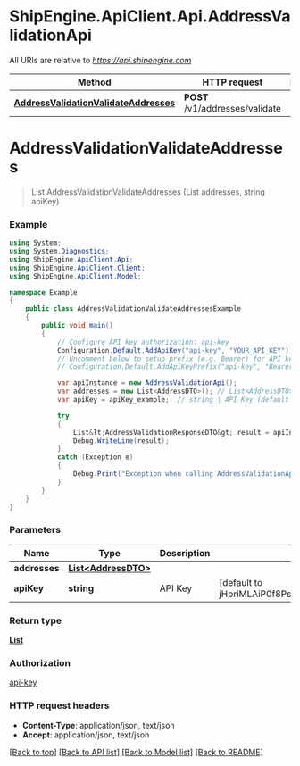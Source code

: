 # ShipEngine.ApiClient.Api.AddressValidationApi

All URIs are relative to *https://api.shipengine.com*

Method | HTTP request | Description
------------- | ------------- | -------------
[**AddressValidationValidateAddresses**](AddressValidationApi.md#addressvalidationvalidateaddresses) | **POST** /v1/addresses/validate | 


<a name="addressvalidationvalidateaddresses"></a>
# **AddressValidationValidateAddresses**
> List<AddressValidationResponseDTO> AddressValidationValidateAddresses (List<AddressDTO> addresses, string apiKey)



### Example
```csharp
using System;
using System.Diagnostics;
using ShipEngine.ApiClient.Api;
using ShipEngine.ApiClient.Client;
using ShipEngine.ApiClient.Model;

namespace Example
{
    public class AddressValidationValidateAddressesExample
    {
        public void main()
        {
            // Configure API key authorization: api-key
            Configuration.Default.AddApiKey("api-key", "YOUR_API_KEY");
            // Uncomment below to setup prefix (e.g. Bearer) for API key, if needed
            // Configuration.Default.AddApiKeyPrefix("api-key", "Bearer");

            var apiInstance = new AddressValidationApi();
            var addresses = new List<AddressDTO>(); // List<AddressDTO> | 
            var apiKey = apiKey_example;  // string | API Key (default to jHpriMLAiP0f8PszTUn37t4D3+q2lW/G+eaMgGAupBY)

            try
            {
                List&lt;AddressValidationResponseDTO&gt; result = apiInstance.AddressValidationValidateAddresses(addresses, apiKey);
                Debug.WriteLine(result);
            }
            catch (Exception e)
            {
                Debug.Print("Exception when calling AddressValidationApi.AddressValidationValidateAddresses: " + e.Message );
            }
        }
    }
}
```

### Parameters

Name | Type | Description  | Notes
------------- | ------------- | ------------- | -------------
 **addresses** | [**List&lt;AddressDTO&gt;**](AddressDTO.md)|  | 
 **apiKey** | **string**| API Key | [default to jHpriMLAiP0f8PszTUn37t4D3+q2lW/G+eaMgGAupBY]

### Return type

[**List<AddressValidationResponseDTO>**](AddressValidationResponseDTO.md)

### Authorization

[api-key](../README.md#api-key)

### HTTP request headers

 - **Content-Type**: application/json, text/json
 - **Accept**: application/json, text/json

[[Back to top]](#) [[Back to API list]](../README.md#documentation-for-api-endpoints) [[Back to Model list]](../README.md#documentation-for-models) [[Back to README]](../README.md)

